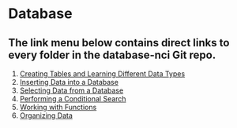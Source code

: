 <h1>Database</h1>
<h2>The link menu below contains direct links to every folder in the database-nci Git repo.</h2>

<ol>
<li><a href="https://github.com/dunieskiotano/database-nci/blob/master/Create%20a%20Table/Creating%20Tables%20and%20Learning%20Different%20Data%20Types.sql" target="_blank">Creating Tables and Learning Different Data Types</a></li>
<li><a href="https://github.com/dunieskiotano/database-nci/blob/master/INSERT%20Statement/Inserting%20Data%20into%20a%20Database.sql">Inserting Data into a Database</a></li>
 <li><a href="https://github.com/dunieskiotano/database-nci/blob/master/SELECT%20Statement/Selecting%20Data%20from%20a%20Database.sql">Selecting Data from a Database</a></li>
 <li><a href="https://github.com/dunieskiotano/database-nci/blob/master/Conditional%20Search/Performing%20a%20Conditional%20Search.sql">Performing a Conditional Search</a></li>
 <li><a href="https://github.com/dunieskiotano/database-nci/blob/master/FUNCTIONS/Working%20with%20Functions.sql">Working with Functions</a></li>
 <li><a href="https://github.com/dunieskiotano/database-nci/blob/master/Organizing%20Data/Organizing%20Data.sql">Organizing Data</a></li>
<!-- <ul>
<li><a href="https://github.com/dunieskiotano/programming-basics/blob/master/Collections/Arrays/arrays.py" target="_blank">Arrays</a> 
 <li><a href="https://github.com/dunieskiotano/programming-basics/blob/master/Collections/Tuples/tuples.py" target="_blank">Tuples</a></li>
  <li><a href="https://github.com/dunieskiotano/programming-basics/blob/master/Collections/Lists/lists.py" target="_blank">Lists</a></li>
  <li><a href="https://github.com/dunieskiotano/programming-basics/blob/master/Collections/Sets/sets.py" target="_blank">Sets</a></li>
 <li><a href="https://github.com/dunieskiotano/programming-basics/blob/master/Collections/Dictionaries/dictionaries.py" target="_blank">Dictionaries</a></li>
  </ul>
<li><a href="https://github.com/dunieskiotano/programming-basics/tree/master/Conditionals" target="_blank">Conditionals</a></li>
<li><a href="https://github.com/dunieskiotano/programming-basics/blob/master/Data%20Types/datatypes.py" target="_blank">Data Types</a></li>
<li><a href="https://github.com/dunieskiotano/programming-basics/blob/master/Functions/functions.py" target="_blank">Functions</a></li>
 <li><a href="https://github.com/dunieskiotano/programming-basics/blob/master/Loops/for-loop.py" target="_blank">Loops</a></li>
 <li><a href="https://github.com/dunieskiotano/programming-basics/blob/master/Colors/colors.py" target="_blank">Colors</a></li> -->
<ol>
 
 
 
 

